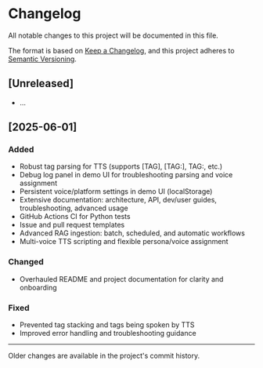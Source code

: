 # Changelog

All notable changes to this project will be documented in this file.

The format is based on [Keep a Changelog](https://keepachangelog.com/en/1.0.0/), and this project adheres to [Semantic Versioning](https://semver.org/spec/v2.0.0.html).

## [Unreleased]
- ...

## [2025-06-01]
### Added
- Robust tag parsing for TTS (supports [TAG], [TAG:], TAG:, etc.)
- Debug log panel in demo UI for troubleshooting parsing and voice assignment
- Persistent voice/platform settings in demo UI (localStorage)
- Extensive documentation: architecture, API, dev/user guides, troubleshooting, advanced usage
- GitHub Actions CI for Python tests
- Issue and pull request templates
- Advanced RAG ingestion: batch, scheduled, and automatic workflows
- Multi-voice TTS scripting and flexible persona/voice assignment

### Changed
- Overhauled README and project documentation for clarity and onboarding

### Fixed
- Prevented tag stacking and tags being spoken by TTS
- Improved error handling and troubleshooting guidance

---
Older changes are available in the project's commit history. 